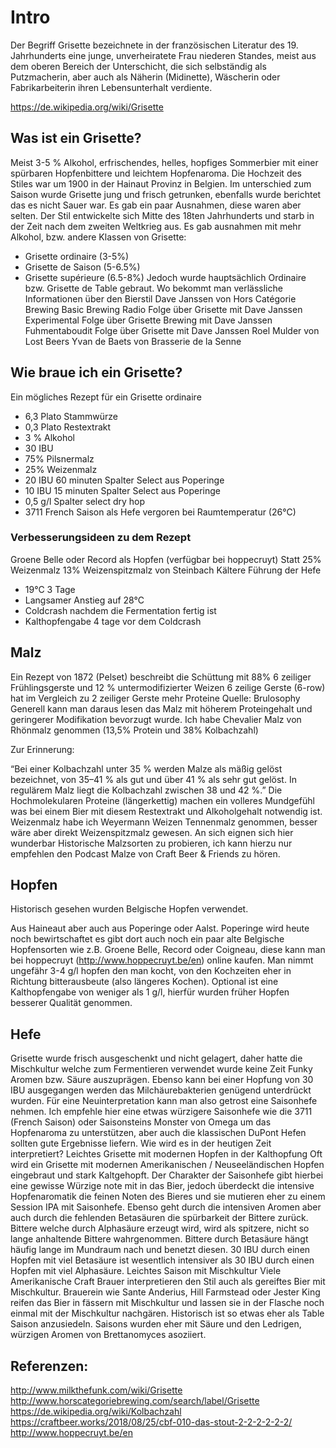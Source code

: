 # Intro
Der Begriff Grisette bezeichnete in der französischen Literatur des 19. Jahrhunderts eine junge, unverheiratete Frau niederen Standes, meist aus dem oberen Bereich der Unterschicht, die sich selbständig als Putzmacherin, aber auch als Näherin (Midinette), Wäscherin oder Fabrikarbeiterin ihren Lebensunterhalt verdiente.

https://de.wikipedia.org/wiki/Grisette

## Was ist ein Grisette?

Meist 3-5 % Alkohol, erfrischendes, helles, hopfiges Sommerbier mit einer spürbaren Hopfenbittere und leichtem Hopfenaroma.
Die Hochzeit des Stiles war um 1900 in der Hainaut Provinz in Belgien.
Im unterschied zum Saison wurde Grisette jung und frisch getrunken, ebenfalls wurde berichtet das es nicht Sauer war. Es gab ein paar Ausnahmen, diese waren aber selten.
Der Stil entwickelte sich Mitte des 18ten Jahrhunderts und starb in der Zeit nach dem zweiten Weltkrieg aus.
Es gab ausnahmen mit mehr Alkohol, bzw. andere Klassen von Grisette:
- Grisette ordinaire (3-5%)
- Grisette de Saison (5-6.5%)
- Grisette supérieure (6.5-8%)
Jedoch wurde hauptsächlich Ordinaire bzw. Grisette de Table gebraut.
Wo bekommt man verlässliche Informationen über den Bierstil
Dave Janssen von Hors Catégorie Brewing
Basic Brewing Radio Folge über Grisette mit Dave Janssen
Experimental Folge über Grisette Brewing mit Dave Janssen
Fuhmentaboudit Folge über Grisette mit Dave Janssen
Roel Mulder von Lost Beers
Yvan de Baets von Brasserie de la Senne

## Wie braue ich ein Grisette?

Ein mögliches Rezept für ein Grisette ordinaire
- 6,3 Plato Stammwürze
- 0,3 Plato Restextrakt
- 3 % Alkohol
- 30 IBU
- 75% Pilsnermalz
- 25% Weizenmalz
- 20 IBU 60 minuten Spalter Select aus Poperinge
- 10 IBU 15 minuten Spalter Select aus Poperinge
- 0,5 g/l Spalter select dry hop
- 3711 French Saison als Hefe vergoren bei Raumtemperatur (26°C)

### Verbesserungsideen zu dem Rezept

Groene Belle oder Record als Hopfen (verfügbar bei hoppecruyt)
Statt 25% Weizenmalz 13% Weizenspitzmalz von Steinbach
Kältere Führung der Hefe
- 19°C 3 Tage
- Langsamer Anstieg auf 28°C
- Coldcrash nachdem die Fermentation fertig ist
- Kalthopfengabe 4 tage vor dem Coldcrash

## Malz
Ein Rezept von 1872 (Pelset) beschreibt die Schüttung mit 88% 6 zeiliger Frühlingsgerste und 12 % untermodifizierter Weizen
6 zeilige Gerste (6-row) hat im Vergleich zu 2 zeiliger Gerste mehr Proteine
Quelle: Brulosophy
Generell kann man daraus lesen das Malz mit höherem Proteingehalt und geringerer Modifikation bevorzugt wurde.
Ich habe Chevalier Malz von Rhönmalz genommen (13,5% Protein und 38% Kolbachzahl)

Zur Erinnerung:

“Bei einer Kolbachzahl unter 35 % werden Malze als mäßig gelöst bezeichnet, von 35–41 % als gut und über 41 % als sehr gut gelöst. In regulärem Malz liegt die Kolbachzahl zwischen 38 und 42 %.”
Die Hochmolekularen Proteine (längerkettig) machen ein volleres Mundgefühl was bei einem Bier mit diesem Restextrakt und Alkoholgehalt notwendig ist.
Weizenmalz habe ich Weyermann Weizen Tennenmalz genommen, besser wäre aber direkt Weizenspitzmalz gewesen.
An sich eignen sich hier wunderbar Historische Malzsorten zu probieren, ich kann hierzu nur empfehlen den Podcast Malze von Craft Beer & Friends zu hören.

## Hopfen
Historisch gesehen wurden Belgische Hopfen verwendet.

Aus Haineaut aber auch aus Poperinge oder Aalst.
Poperinge wird heute noch bewirtschaftet es gibt dort auch noch ein paar alte Belgische Hopfensorten wie z.B. Groene Belle, Record oder Coigneau, diese kann man bei hoppecruyt (http://www.hoppecruyt.be/en) online kaufen.
Man nimmt ungefähr 3-4 g/l hopfen den man kocht, von den Kochzeiten eher in Richtung bitterausbeute (also längeres Kochen).
Optional ist eine Kalthopfengabe von weniger als 1 g/l, hierfür wurden früher Hopfen besserer Qualität genommen.

## Hefe

Grisette wurde frisch ausgeschenkt und nicht gelagert, daher hatte die Mischkultur welche zum Fermentieren verwendet wurde keine Zeit Funky Aromen bzw. Säure auszuprägen. Ebenso kann bei einer Hopfung von 30 IBU ausgegangen werden das Milchäurebakterien genügend unterdrückt wurden.
Für eine Neuinterpretation kann man also getrost eine Saisonhefe nehmen. Ich empfehle hier eine etwas würzigere Saisonhefe wie die 3711 (French Saison) oder Saisonsteins Monster von Omega um das Hopfenaroma zu unterstützen, aber auch die klassischen DuPont Hefen sollten gute Ergebnisse liefern.
Wie wird es in der heutigen Zeit interpretiert?
Leichtes Grisette mit modernen Hopfen in der Kalthopfung
Oft wird ein Grisette mit modernen Amerikanischen / Neuseeländischen Hopfen eingebraut und stark Kaltgehopft. Der Charakter der Saisonhefe gibt hierbei eine gewisse Würzige note mit in das Bier, jedoch überdeckt die intensive Hopfenaromatik die feinen Noten des Bieres und sie mutieren eher zu einem Session IPA mit Saisonhefe.
Ebenso geht durch die intensiven Aromen aber auch durch die fehlenden Betasäuren die spürbarkeit der Bittere zurück. Bittere welche durch Alphasäure erzeugt wird, wird als spitzere, nicht so lange anhaltende Bittere wahrgenommen.
Bittere durch Betasäure hängt häufig lange im Mundraum nach und benetzt diesen. 30 IBU durch einen Hopfen mit viel Betasäure ist wesentlich intensiver als 30 IBU durch einen Hopfen mit viel Alphasäure.
Leichtes Saison mit Mischkultur
Viele Amerikanische Craft Brauer interpretieren den Stil auch als gereiftes Bier mit Mischkultur. Brauerein wie Sante Anderius, Hill Farmstead oder Jester King reifen das Bier in fässern mit Mischkultur und lassen sie in der Flasche noch einmal mit der Mischkultur nachgären.
Historisch ist so etwas eher als Table Saison anzusiedeln. Saisons wurden eher mit Säure und den Ledrigen, würzigen Aromen von Brettanomyces asoziiert.

## Referenzen:

http://www.milkthefunk.com/wiki/Grisette
http://www.horscategoriebrewing.com/search/label/Grisette
https://de.wikipedia.org/wiki/Kolbachzahl
https://craftbeer.works/2018/08/25/cbf-010-das-stout-2-2-2-2-2-2/
http://www.hoppecruyt.be/en